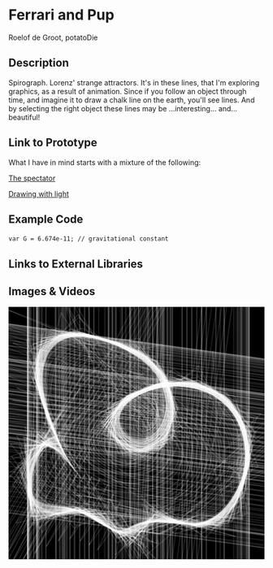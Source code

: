 # Ferrari and Pup

Roelof de Groot, potatoDie

## Description
Spirograph. Lorenz' strange attractors. It's in these lines, that I'm exploring graphics, as a result of animation. Since if you follow an object through time, and imagine it to draw a chalk line on the earth, you'll see lines. And by selecting the right object these lines may be ...interesting... and... beautiful!

## Link to Prototype
What I have in mind starts with a mixture of the following:

[The spectator](http://codepen.io/potatoDie/pen/BbFht "Happy puppy ignorant of trail")

[Drawing with light](http://codepen.io/potatoDie/pen/Kfpqx "The gravity aspect")

## Example Code
```
var G = 6.674e-11; // gravitational constant
```
## Links to External Libraries

## Images & Videos

![Example Image](project_images/cover.jpg?raw=true "Example Image")
